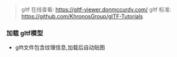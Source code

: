 > gltf 在线查看: https://gltf-viewer.donmccurdy.com/
> gltf 标准: https://github.com/KhronosGroup/glTF-Tutorials


### 加载 gltf模型
* glft文件包含纹理信息,加载后自动贴图